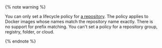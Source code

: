 {% note warning %}

You can only set a lifecycle policy for [a repository](../../container-registry/concepts/repository.md). The policy applies to Docker images whose names match the repository name exactly. There is no support for prefix matching. You can't set a policy for a repository group, registry, folder, or cloud.

{% endnote %}